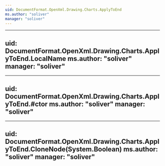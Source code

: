 ```yaml
---
uid: DocumentFormat.OpenXml.Drawing.Charts.ApplyToEnd
ms.author: "soliver"
manager: "soliver"
---
```


---
uid: DocumentFormat.OpenXml.Drawing.Charts.ApplyToEnd.LocalName
ms.author: "soliver"
manager: "soliver"
---

---
uid: DocumentFormat.OpenXml.Drawing.Charts.ApplyToEnd.#ctor
ms.author: "soliver"
manager: "soliver"
---

---
uid: DocumentFormat.OpenXml.Drawing.Charts.ApplyToEnd.CloneNode(System.Boolean)
ms.author: "soliver"
manager: "soliver"
---
